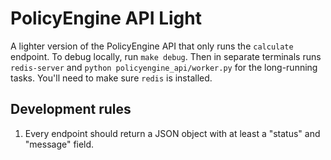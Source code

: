 # PolicyEngine API Light

A lighter version of the PolicyEngine API that only runs the `calculate` endpoint. To debug locally, run `make debug`. Then in separate terminals runs `redis-server` and `python policyengine_api/worker.py` for the long-running tasks. You'll need to make sure `redis` is installed.

## Development rules

1. Every endpoint should return a JSON object with at least a "status" and "message" field.
